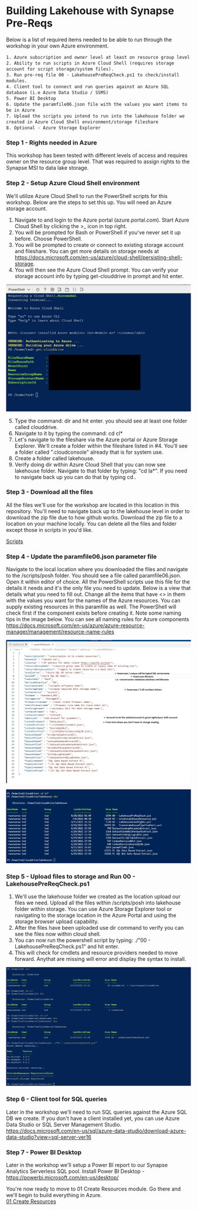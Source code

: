 # Building Lakehouse with Synapse Pre-Reqs
Below is a list of required items needed to be able to run through the workshop in your own Azure environment.  
		
	1. Azure subscription and owner level at least on resource group level 
	2. Ability to run scripts in Azure Cloud Shell (requires storage account for script storage/system files). 
	3. Run pre-req file 00 - LakehousePreReqCheck.ps1 to check/install modules.  
	4. Client tool to connect and run queries against an Azure SQL database (i.e Azure Data Studio / SSMS)
 	5. Power BI Desktop 
	6. Update the paramfile06.json file with the values you want items to be in Azure
	7. Upload the scripts you intend to run into the lakehouse folder we created in Azure Cloud Shell environment/storage fileshare 
	8. Optional - Azure Storage Explorer
  



### Step 1 - Rights needed in Azure ###
This workshop has been tested with different levels of access and requires owner on the resource group level.  That was required to assign rights to the Synapse MSI to data lake storage.  

### Step 2 - Setup Azure Cloud Shell environment ###
We'll utilize Azure Cloud Shell to run the PowerShell scripts for this workshop.  Below are the steps to set this up.  You will need an Azure storage account.  

1. Navigate to and login to the Azure portal (azure.portal.com).  Start Azure Cloud Shell by clicking the  >_ icon in top right.  
2. You will be prompted for Bash or PowerShell if you've never set it up before.  Choose PowerShell. 
3. You will be prompted to create or connect to existing storage account and fileshare.  You can get more details on storage needs at  https://docs.microsoft.com/en-us/azure/cloud-shell/persisting-shell-storage.  
4. You will then see the Azure Cloud Shell prompt.  You can verify your storage account info by typing get-clouddrive in prompt and hit enter.  

![alt text](https://github.com/hfoley/EDU/blob/master/images/lakehouse/CloudShell02.jpg?raw=true)

5. Type the command:  dir and hit enter.  you should see at least one folder called clouddrive.  
6. Navigate to it by typing the command:  cd cl*  
7. Let's navigate to the fileshare via the Azure portal or Azure Storage Explorer.  We'll create a folder within the fileshare listed in #4.  You'll see a folder called ".cloudconsole" already that is for system use.  
8. Create a folder called lakehouse. 
9. Verify doing dir within Azure Cloud Shell that you can now see lakehouse folder.  Navigate to that folder by typing: "cd la*".  If you need to navigate back up you can do that by typing cd..

### Step 3 - Download all the files ###
All the files we'll use for the workshop are located in this location in this repository.  You'll need to navigate back up to the lakehouse level in order to download the zip file due to how github works.  Download the zip file to a location on your machine locally.  You can delete all the files and folder except those in scripts in you'd like.  

[Scripts](https://github.com/hfoley/lakehouse/tree/main/scripts) 

### Step 4 - Update the paramfile06.json parameter file ### 
Navigate to the local location where you downloaded the files and navigate to the /scripts/posh folder.  You should see a file called paramfile06.json.  Open it within editor of choice.  All the PowerShell scripts use this file for the details it needs and it's the only file you need to update.  Below is a view that details what you need to fill out.  Change all the items that have <> in them with the values you want for the names of the Azure resources.  You can supply existing resources in this paramfile as well.  The PowerShell will check first if the component exists before creating it.  Note some naming tips in the image below.  You can see all naming rules for Azure components https://docs.microsoft.com/en-us/azure/azure-resource-manager/management/resource-name-rules

![alt text](https://github.com/hfoley/EDU/blob/master/images/lakehouse/paramfile06.jpg?raw=true)

![alt text](https://github.com/hfoley/EDU/blob/master/images/lakehouse/scripts01.jpg?raw=true)

### Step 5 - Upload files to storage and Run 00 - LakehousePreReqCheck.ps1 ###
1. We'll use the lakehouse folder we created as the location upload our files we need.  Upload all the files within /scripts/posh into lakehouse folder within storage.  You can use Azure Storage Explorer tool or navigating to the storage location in the Azure Portal and using the storage browser upload capability. 
2. After the files have been uploaded use dir command to verify you can see the files now within cloud shell.  
3. You can now run the powershell script by typing: ./"00 - LakehousePreReqCheck.ps1" and hit enter. 
4. This will check for cmdlets and resource providers needed to move forward.  Anythat are missing will error and display the syntax to install. 

![alt text](https://github.com/hfoley/EDU/blob/master/images/lakehouse/CloudShell03.jpg?raw=true)
		
	
### Step 6 - Client tool for SQL queries ###
Later in the workshop we'll need to run SQL queries against the Azure SQL DB we create.  If you don't have a client installed yet, you can use Azure Data Studio or SQL Server Management Studio. https://docs.microsoft.com/en-us/sql/azure-data-studio/download-azure-data-studio?view=sql-server-ver16

### Step 7 - Power BI Desktop ###
Later in the workshop we'll setup a Power BI report to our Synapse Analytics Serverless SQL pool.  Install Power BI Desktop - https://powerbi.microsoft.com/en-us/desktop/


You're now ready to move to 01 Create Resources module.  Go there and we'll begin to build everything in Azure.  
[01 Create Resources](https://github.com/hfoley/lakehouse/tree/main/01%20Create%20Resources) 
